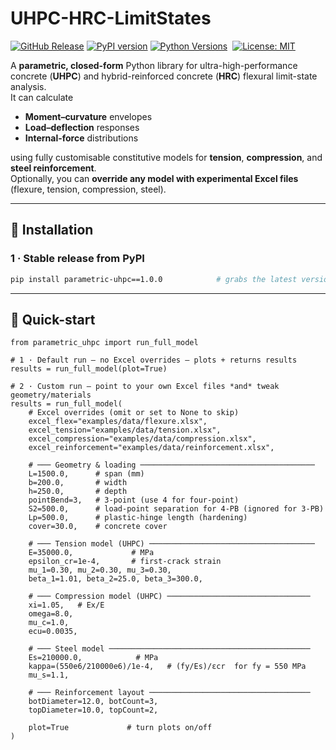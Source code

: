 # UHPC-HRC-LimitStates

[![GitHub Release](https://img.shields.io/github/v/release/dpatel52/UHPC-HRC-limitstates)](https://github.com/dpatel52/UHPC-HRC-limitstates/releases)
[![PyPI version](https://badge.fury.io/py/parametric-uhpc.svg)](https://pypi.org/project/parametric-uhpc/1.0.0/)
[![Python Versions](https://img.shields.io/pypi/pyversions/parametric-uhpc)](https://pypi.org/project/parametric-uhpc)&nbsp;
[![License: MIT](https://img.shields.io/badge/license-MIT-blue.svg)](LICENSE)

A **parametric, closed-form** Python library for ultra-high-performance concrete (**UHPC**) and hybrid-reinforced concrete (**HRC**) flexural limit-state analysis.  
It can calculate

* **Moment–curvature** envelopes  
* **Load–deflection** responses  
* **Internal-force** distributions  

using fully customisable constitutive models for **tension**, **compression**, and **steel reinforcement**.  
Optionally, you can **override any model with experimental Excel files** (flexure, tension, compression, steel).

---

## 🔨 Installation

### 1 · Stable release from PyPI

```bash
pip install parametric-uhpc==1.0.0            # grabs the latest version
```
---

## 🚀 Quick-start

```
from parametric_uhpc import run_full_model

# 1 · Default run – no Excel overrides – plots + returns results
results = run_full_model(plot=True)

# 2 · Custom run – point to your own Excel files *and* tweak geometry/materials
results = run_full_model(
    # Excel overrides (omit or set to None to skip)
    excel_flex="examples/data/flexure.xlsx",
    excel_tension="examples/data/tension.xlsx",
    excel_compression="examples/data/compression.xlsx",
    excel_reinforcement="examples/data/reinforcement.xlsx",

    # ─── Geometry & loading ───────────────────────────────────────
    L=1500.0,      # span (mm)
    b=200.0,       # width
    h=250.0,       # depth
    pointBend=3,   # 3-point (use 4 for four-point)
    S2=500.0,      # load-point separation for 4-PB (ignored for 3-PB)
    Lp=500.0,      # plastic-hinge length (hardening)
    cover=30.0,    # concrete cover

    # ─── Tension model (UHPC) ─────────────────────────────────────
    E=35000.0,             # MPa
    epsilon_cr=1e-4,       # first-crack strain
    mu_1=0.30, mu_2=0.30, mu_3=0.30,
    beta_1=1.01, beta_2=25.0, beta_3=300.0,

    # ─── Compression model (UHPC) ────────────────────────────────
    xi=1.05,   # Ex/E
    omega=8.0,
    mu_c=1.0,
    ecu=0.0035,

    # ─── Steel model ─────────────────────────────────────────────
    Es=210000.0,            # MPa
    kappa=(550e6/210000e6)/1e-4,   # (fy/Es)/εcr  for fy = 550 MPa
    mu_s=1.1,

    # ─── Reinforcement layout ────────────────────────────────────
    botDiameter=12.0, botCount=3,
    topDiameter=10.0, topCount=2,

    plot=True             # turn plots on/off
)
